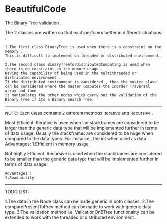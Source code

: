 # BeautifulCode
The Binary Tree validation .

The 2 classes are written so that each perfomrs better in different situations .

	1.The first class BinaryTree is used when there is a constraint on the memory .
	This is difficult to implement on threaded or distributed environment.

	2.The second class BinaryTreeforDistributedComputing is used when there is no constraint on the memory usage .
	Having the capability of being used in the multithreaded or distributed environment .
	If the distributed environment is considered , then the master slave can be considered where the master computes the Inorder Traversal array and then
	it manipulates the other nodes which carry out the validation of the Binary Tree if its a Binary Search Tree.


*****************************************************************
NOTE:
Each Class contains 2 different methods Iterative and Recursive .

Most Efficient.
Iterative is used when the stackframes are considered to be larger than the generic data type that will be implemented further in terms of data usage. 
Usually the stackframes are considered to be huge when compared to the data types.
For instance , the int when used as data .
	Advantages:
	1.Efficient in memory usage.

Not highly Efficient.
Recursive is used when the stackframes are considered to be smaller than the generic data type that will be implemented further in terms of data usage. 

	Advantages :
	1.Readability


*****************************************************************
TODO LIST:

1.The data in the Node class can be made generic in both classes.
2.The comparePresentToPrev method can be made to work with generic data type.
3.The validation method i.e. ValidationOnBTree functionality can be extended to work with the threaded or distributed environment .

